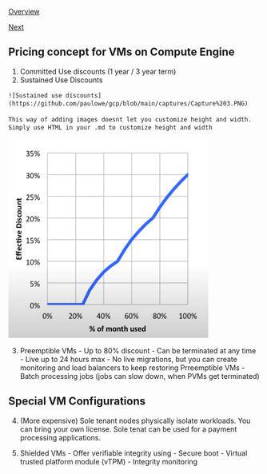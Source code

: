 [Overview](https://github.com/paulowe/gcp/blob/main/readme.md)

[Next](https://github.com/paulowe/gcp/blob/main/compute-engine-actions.md)

## Pricing concept for VMs on Compute Engine

1. Committed Use discounts (1 year / 3 year term)
2. Sustained Use Discounts

```
![Sustained use discounts](https://github.com/paulowe/gcp/blob/main/captures/Capture%203.PNG)

This way of adding images doesnt let you customize height and width. Simply use HTML in your .md to customize height and width
```

<img src="https://github.com/paulowe/gcp/blob/main/captures/Capture%203.PNG" alt="Sustained use discount" height="400" width="400"/>

3. Preemptible VMs - Up to 80% discount 
                   - Can be terminated at any time
                   - Live up to 24 hours max
                   - No live migrations, but you can create monitoring and load balancers to keep restoring Prreemptible VMs
                   - Batch processing jobs (jobs can slow down, when PVMs get terminated)



## Special VM Configurations

4. (More expensive) Sole tenant nodes physically isolate workloads. You can bring your own license. Sole tenat can be used for a payment processing applications.

5. Shielded VMs - Offer verifiable integrity using
                - Secure boot
                - Virtual trusted platform module (vTPM)
                - Integrity monitoring



